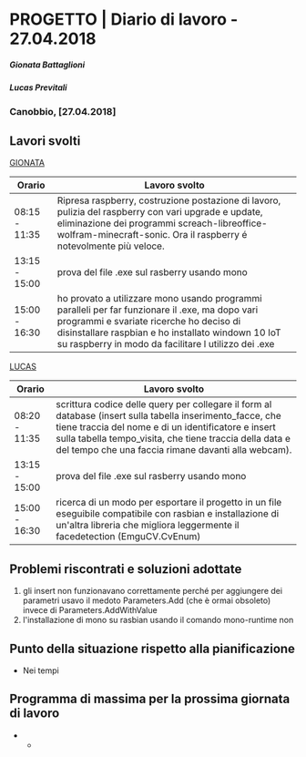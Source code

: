 # PROGETTO | Diario di lavoro - 27.04.2018
##### Gionata Battaglioni
##### Lucas Previtali
### Canobbio, [27.04.2018]

## Lavori svolti


 [GIONATA](https://github.com/GioBat)

| Orario        | Lavoro svolto                                                |
| ------------- | ------------------------------------------------------------ |
| 08:15 - 11:35 | Ripresa raspberry, costruzione postazione di lavoro, pulizia del raspberry con vari upgrade e update, eliminazione dei programmi screach-libreoffice-wolfram-minecraft-sonic. Ora il raspberry é notevolmente più veloce. |
| 13:15 - 15:00 | prova del file .exe sul rasberry usando mono |
| 15:00 - 16:30 | ho provato a utilizzare mono usando programmi paralleli per far funzionare il .exe, ma dopo vari programmi e svariate ricerche ho deciso di disinstallare raspbian e ho installato windown 10 IoT su raspberry in modo da facilitare l utilizzo dei .exe |


[LUCAS](https://github.com/lucasprevitali)


| Orario        | Lavoro svolto |
| ------------- | ------------- |
| 08:20 - 11:35 | scrittura codice delle query per collegare il form al database (insert sulla tabella inserimento_facce, che tiene traccia del nome e di un identificatore e insert sulla tabella tempo_visita, che tiene traccia della data e del tempo che una faccia rimane davanti alla webcam). |
| 13:15 - 15:00 | prova del file .exe sul rasberry usando mono |
| 15:00 - 16:30 | ricerca di un modo per esportare il progetto in un file eseguibile compatibile con rasbian e installazione di un'altra libreria che migliora leggermente il facedetection (EmguCV.CvEnum) |



##  Problemi riscontrati e soluzioni adottate
1. gli insert non funzionavano correttamente perché per aggiungere dei parametri usavo il medoto Parameters.Add (che è ormai obsoleto) invece di Parameters.AddWithValue
2. l'installazione di mono su rasbian usando il comando mono-runtime non

##  Punto della situazione rispetto alla pianificazione
- Nei tempi

## Programma di massima per la prossima giornata di lavoro
- -
